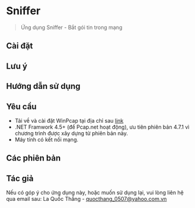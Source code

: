 # Sniffer
> Ứng dụng Sniffer - Bắt gói tin trong mạng

## Cài đặt

## Lưu ý

## Hướng dẫn sử dụng

## Yêu cầu

- Tải về và cài đặt WinPcap tại địa chỉ sau [link](https://www.winpcap.org/install/bin/WinPcap_4_1_3.exe)
- .NET Framwork 4.5+ (để Pcap.net hoạt động), ưu tiên phiên bản 4.7.1 vì chương trình được xây dựng từ phiên bản này.
- Máy tính có kết nối mạng.

## Các phiên bản

## Tác giả

Nếu có góp ý cho ứng dụng này, hoặc muốn sử dụng lại, vui lòng liên hệ qua email sau:
La Quốc Thắng - quocthang_0507@yahoo.com.vn